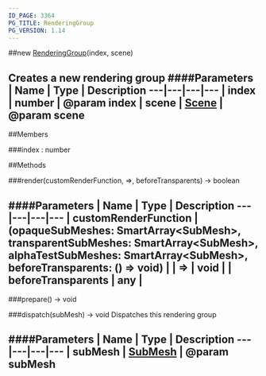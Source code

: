 ```yaml
---
ID_PAGE: 3364
PG_TITLE: RenderingGroup
PG_VERSION: 1.14
---
```

##new [RenderingGroup](page.php?p=3364)(index, scene)

Creates a new rendering group
####Parameters
 | Name | Type | Description
---|---|---|---
 | index | number | @param index
 | scene | [Scene](page.php?p=3274) | @param scene
---

##Members

###index : number




##Methods

###render(customRenderFunction, =&gt;, beforeTransparents) &rarr; boolean

####Parameters
 | Name | Type | Description
---|---|---|---
 | customRenderFunction | (opaqueSubMeshes: SmartArray&lt;SubMesh&gt;, transparentSubMeshes: SmartArray&lt;SubMesh&gt;, alphaTestSubMeshes: SmartArray&lt;SubMesh&gt;, beforeTransparents: () =&gt; void) | 
 | =&gt; | void | 
 | beforeTransparents | any | 
---

###prepare() &rarr; void


###dispatch(subMesh) &rarr; void
Dispatches this rendering group

####Parameters
 | Name | Type | Description
---|---|---|---
 | subMesh | [SubMesh](page.php?p=3339) | @param subMesh
---

